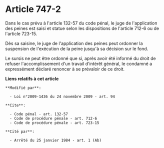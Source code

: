 # Article 747-2

Dans le cas prévu à l'article 132-57 du code pénal, le juge de l'application des peines est saisi et statue selon les
dispositions de l'article 712-6 ou de l'article 723-15.

Dès sa saisine, le juge de l'application des peines peut ordonner la suspension de l'exécution de la peine jusqu'à sa
décision sur le fond. 

Le sursis ne peut être ordonné que si, après avoir été informé du droit de refuser l'accomplissement d'un travail d'intérêt
général, le condamné a expressément déclaré renoncer à se prévaloir de ce droit.

**Liens relatifs à cet article**

	**Modifié par**:

	  - Loi n°2009-1436 du 24 novembre 2009 - art. 94

	**Cite**:

	  - Code pénal - art. 132-57
	  - Code de procédure pénale - art. 712-6
	  - Code de procédure pénale - art. 723-15

	**Cité par**:

	  - Arrêté du 25 janvier 1984 - art. 1 (Ab)
